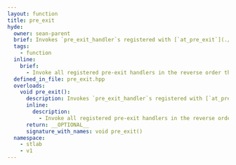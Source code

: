 ```yaml
---
layout: function
title: pre_exit
hyde:
  owner: sean-parent
  brief: Invokes `pre_exit_handler`s registered with [`at_pre_exit`](./f_at_pre_exit.html).
  tags:
    - function
  inline:
    brief:
      - Invoke all registered pre-exit handlers in the reverse order they are registered. It is safe to register additional handlers during this operation. Must be invoked exactly once prior to program exit.
  defined_in_file: pre_exit.hpp
  overloads:
    void pre_exit():
      description: Invokes `pre_exit_handler`s registered with [`at_pre_exit`](./f_at_pre_exit.html) in the reverse order they where registered.
      inline:
        description:
          - Invoke all registered pre-exit handlers in the reverse order they are registered. It is safe to register additional handlers during this operation. Must be invoked exactly once prior to program exit.
      return: __OPTIONAL__
      signature_with_names: void pre_exit()
  namespace:
    - stlab
    - v1
---
```


